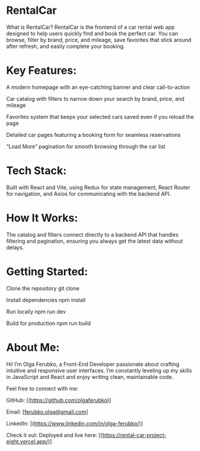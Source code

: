 # RentalCar
What is RentalCar?
RentalCar is the frontend of a car rental web app designed to help users quickly find and book the perfect car. You can browse, filter by brand, price, and mileage, save favorites that stick around after refresh, and easily complete your booking.

# Key Features:

A modern homepage with an eye-catching banner and clear call-to-action

Car catalog with filters to narrow down your search by brand, price, and mileage

Favorites system that keeps your selected cars saved even if you reload the page

Detailed car pages featuring a booking form for seamless reservations

“Load More” pagination for smooth browsing through the car list

# Tech Stack:
Built with React and Vite, using Redux for state management, React Router for navigation, and Axios for communicating with the backend API.

# How It Works:
The catalog and filters connect directly to a backend API that handles filtering and pagination, ensuring you always get the latest data without delays.

# Getting Started:

 Clone the repository
git clone <your-repo-url>

Install dependencies
npm install

Run locally
npm run dev

Build for production
npm run build

# About Me:
Hi! I’m Olga Ferubko, a Front-End Developer passionate about crafting intuitive and responsive user interfaces. I’m constantly leveling up my skills in JavaScript and React and enjoy writing clean, maintainable code.

Feel free to connect with me:

GitHub: [(https://github.com/olgaferubko)]

Email: [ferubko.olga@gmail.com]

LinkedIn: [(https://www.linkedin.com/in/olga-ferubko/)]

Check it out:
Deployed and live here: [(https://rental-car-project-eight.vercel.app/)]